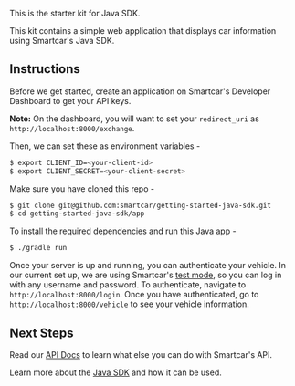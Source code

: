 This is the starter kit for Java SDK.

This kit contains a simple web application that displays car information using Smartcar's Java SDK.

## Instructions
Before we get started, create an application on Smartcar's Developer Dashboard to get your API keys.

**Note:** On the dashboard, you will want to set your `redirect_uri` as `http://localhost:8000/exchange`.

Then, we can set these as environment variables -
```bash
$ export CLIENT_ID=<your-client-id>
$ export CLIENT_SECRET=<your-client-secret>
```

Make sure you have cloned this repo -
```bash
$ git clone git@github.com:smartcar/getting-started-java-sdk.git
$ cd getting-started-java-sdk/app
```

To install the required dependencies and run this Java app -
```bash
$ ./gradle run
```

Once your server is up and running, you can authenticate your vehicle. In our current set up, we are using Smartcar's [test mode](https://smartcar.com), so you can log in with any username and password. To authenticate, navigate to `http://localhost:8000/login`. Once you have authenticated, go to `http://localhost:8000/vehicle` to see your vehicle information.

## Next Steps
Read our [API Docs](https://smartcar.com/docs) to learn what else you can do with Smartcar's API.

Learn more about the [Java SDK](https://github.com/smartcar/java-sdk) and how it can be used.

